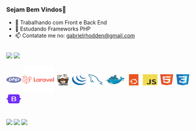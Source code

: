 ### Sejam Bem Vindos👋

- 🔭 Trabalhando com Front e Back End
- 🌱 Estudando Frameworks PHP
- 📫 Contatate me no: gabrielrhodden@gmail.com 

<div style=""><br>
 <img src="https://github-readme-stats.vercel.app/api?username=GabrielRhoden86&include_all_commits=true&show_icons=true&theme=nord"/>
 <img src="https://github-readme-stats.vercel.app/api/top-langs/?username=GabrielRhoden86&layout=compact&theme=nord"/>

</div>
<div style="display: inline_block"><br>
    <img align="center" alt="Js" height="30" width="40" src="https://raw.githubusercontent.com/devicons/devicon/master/icons/php/php-plain.svg">
   <img align="center" alt="Js" height="73" width="83" src="https://github.com/devicons/devicon/blob/master/icons/laravel/laravel-original-wordmark.svg"> 
   <img align="center" alt="Js" height="30" width="40" src="https://raw.githubusercontent.com/devicons/devicon/master/icons/composer/composer-original.svg">
   <img align="center" alt="Js" height="30" width="40" src="https://github.com/devicons/devicon/blob/master/icons/jquery/jquery-plain.svg">  
   <img align="center" alt="Js" height="30" width="40" src="https://raw.githubusercontent.com/devicons/devicon/master/icons/mysql/mysql-plain.svg">
   <img align="center" alt="Js" height="43" width="53" src="https://github.com/devicons/devicon/blob/master/icons/docker/docker-original.svg">
   <img align="center" alt="Js" height="30" width="40" src="https://raw.githubusercontent.com/devicons/devicon/master/icons/ubuntu/ubuntu-plain.svg">
  <img align="center" alt="Js" height="30" width="40" src="https://github.com/devicons/devicon/blob/master/icons/javascript/javascript-original.svg">
  <img align="center" alt="Rafa-HTML" height="30" width="40" src="https://raw.githubusercontent.com/devicons/devicon/master/icons/html5/html5-original.svg">
  <img align="center" alt="Rafa-CSS" height="30" width="40" src="https://raw.githubusercontent.com/devicons/devicon/master/icons/css3/css3-original.svg">
    <img align="center" alt="Rafa-CSS" height="30" width="40" src="https://raw.githubusercontent.com/devicons/devicon/master/icons/bootstrap/bootstrap-plain.svg">
</div>

<h1></h1>

<div  style="display: inline_block"> 
  <a href="https://instagram.com/rhoden_gabriel" target="_blank"><img src="https://img.shields.io/badge/-Instagram-%23E4405F?style=for-the-badge&logo=instagram&logoColor=white" target="_blank"></a>
  <a href = "mailto:gabrielrhodden@gmail.com"><img src="https://img.shields.io/badge/-Gmail-%23333?style=for-the-badge&logo=gmail&logoColor=white" target="_blank"></a>
  <a href="https://www.linkedin.com/in/gabrielrhoden86/" target="_blank"><img src="https://img.shields.io/badge/-LinkedIn-%230077B5?style=for-the-badge&logo=linkedin&logoColor=white" target="_blank"></a> 
</div>
